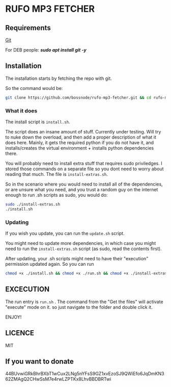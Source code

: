 # RUFO MP3 FETCHER

## Requirements

[Git](https://git-scm.com/downloads)

For DEB people:
***sudo apt install git -y***

## Installation

The installation starts by fetching the repo with git.

So the command would be:

```bash
git clone https://github.com/bossnode/rufo-mp3-fetcher.git && cd rufo-mp3-fetcher && git fetch && git checkout master && chmod +x ./install.sh && chmod +x ./run.sh && chmod +x ./install-extras.sh && chmod +x ./update.sh
```

### What it does

The install script is `install.sh`.

The script does an insane amount of stuff. Currently under testing. Will try to nuke down the overload, and then add a proper description of what it does here. Mainly, it gets the required python if you do not have it, and installs/creates the virtual environment + installs python dependencies there.

You will probably need to install extra stuff that requires sudo priviledges. I stored those commands on a separate file so you dont need to worry about reading that much. The file is `install-extras.sh`.

So in the scenario where you would need to install all of the dependencies, or are unsure what you need, and you trust a random guy on the internet enough to run .sh scripts as sudo, you would do:

```bash
sudo ./install-extras.sh
./install.sh
```

### Updating

If you wish you update, you can run the `update.sh` script.

You might need to update more dependencies, in which case you might need to run the `install-extras.sh` script (as sudo, read the contents first).

After updating, your .sh scripts might need to have their "execution" permission updated again. So you can run

```bash
chmod +x ./install.sh && chmod +x ./run.sh && chmod +x ./install-extras.sh && chmod +x ./update.sh
```

## EXCECUTION

The run entry is `run.sh` . The command from the "Get the files" will activate "execute" mode on it. so just navigate to the folder and double click it.

ENJOY!

## LICENCE

MIT

## If you want to donate

44BUvwiGRkBhrBXbT1wCux2LNg5nYFsS9GZ1xvEzoSJ9QWiEfo6JqDmKN362ZMAgQ2CHwSsM7e4rwLZPTKx8LhvBBDBRTwi


